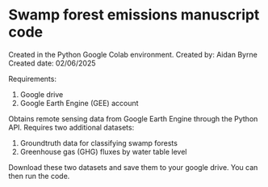 # Swamp forest emissions manuscript code
Created in the Python Google Colab environment.
Created by: Aidan Byrne
Created date: 02/06/2025

Requirements:
1) Google drive
2) Google Earth Engine (GEE) account

Obtains remote sensing data from Google Earth Engine through the Python API. Requires two additional datasets:
1) Groundtruth data for classifying swamp forests
2) Greenhouse gas (GHG) fluxes by water table level

Download these two datasets and save them to your google drive. You can then run the code.
